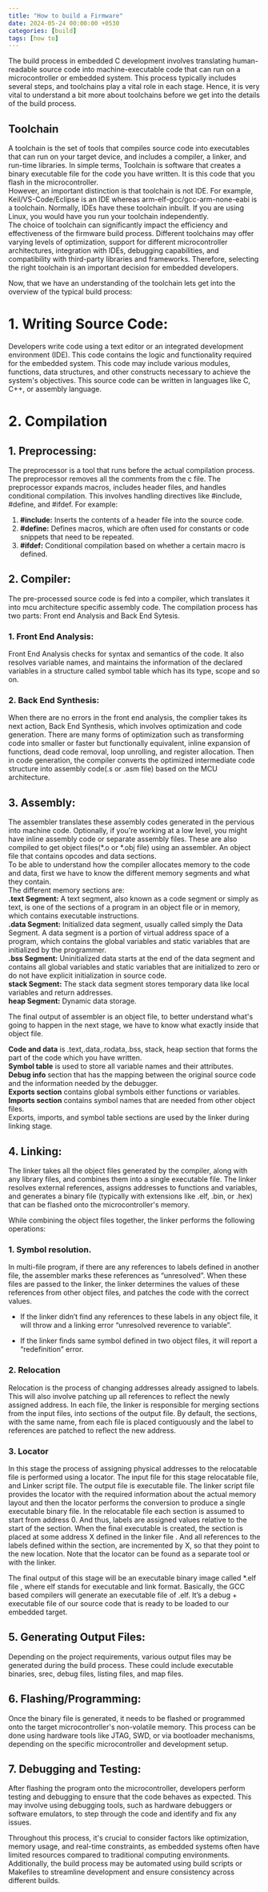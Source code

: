```yaml
---
title: "How to build a Firmware"
date: 2024-05-24 00:00:00 +0530
categories: [build]
tags: [how to]
---
```


The build process in embedded C development involves translating human-readable source code into machine-executable code that can run on a microcontroller or embedded system. This process typically includes several steps, and toolchains play a vital role in each stage. Hence, it is very vital to understand a bit more about toolchains before we get into the details of the build process.
## Toolchain
A toolchain is the set of tools that compiles source code into executables that can run on your target device, and includes a compiler, a linker, and run-time libraries. In simple terms, Toolchain is software that creates a binary executable file for the code you have written. It is this code that you flash in the microcontroller. <br>
However, an important distinction is that toolchain is not IDE. For example, Keil/VS-Code/Eclipse is an IDE whereas arm-elf-gcc/gcc-arm-none-eabi is a toolchain. Normally, IDEs have these toolchain inbuilt. If you are using Linux, you would have you run your toolchain independently. <br>
The choice of toolchain can significantly impact the efficiency and effectiveness of the firmware build process. Different toolchains may offer varying levels of optimization, support for different microcontroller architectures, integration with IDEs, debugging capabilities, and compatibility with third-party libraries and frameworks. Therefore, selecting the right toolchain is an important decision for embedded developers. <br>

Now, that we have an understanding of the toolchain lets get into the overview of the typical build process:<br>
# 1.	Writing Source Code:
Developers write code using a text editor or an integrated development environment (IDE). This code contains the logic and functionality required for the embedded system. This code may include various modules, functions, data structures, and other constructs necessary to achieve the system's objectives. This source code can be written in languages like C, C++, or assembly language.
# 2. Compilation
## 1. Preprocessing:
The preprocessor is a tool that runs before the actual compilation process.  The preprocessor removes all the comments from the c file. The preprocessor expands macros, includes header files, and handles conditional compilation. This involves handling directives like #include, #define, and #ifdef. For example:
1. __#include:__ Inserts the contents of a header file into the source code.
2. __#define:__ Defines macros, which are often used for constants or code snippets that need to be repeated.
3. __#ifdef:__ Conditional compilation based on whether a certain macro is defined.



## 2. Compiler: 
The pre-processed source code is fed into a compiler, which translates it into mcu architecture specific assembly code. The compilation process has two parts: Front end Analysis and Back End Sytesis.
### 1.	Front End Analysis:
Front End Analysis checks for syntax and semantics of the code. It also resolves variable names, and maintains the information of the declared variables in a structure called symbol table which has its type, scope and so on.
### 2.	Back End Synthesis:
When there are no errors in the front end analysis, the complier takes its next action, Back End Synthesis, which involves optimization and code generation. There are many forms of optimization such as transforming code into smaller or faster but functionally equivalent, inline expansion of functions, dead code removal, loop unrolling, and register allocation. Then in code generation, the compiler converts the optimized intermediate code structure into assembly code(.s or .asm file) based on the MCU architecture.
<br>
## 3.	Assembly: 
The assembler translates these assembly codes generated in the pervious into machine code. Optionally, if you're working at a low level, you might have inline assembly code or separate assembly files. These are also compiled to get object files(*.o or *.obj file) using an assembler. An object file that contains opcodes and data sections. <br>
To be able to understand how the compiler allocates memory to the code and data, first we have to know the different memory segments and what they contain. <br>
The different memory sections are: <br>
__.text Segment:__ A text segment, also known as a code segment or simply as text, is one of the sections of a program in an object file or in memory, which contains executable instructions. <br>
__.data Segment:__ Initialized data segment, usually called simply the Data Segment. A data segment is a portion of virtual address space of a program, which contains the global variables and static variables that are initialized by the programmer. <br>
__.bss Segment:__ Uninitialized data starts at the end of the data segment and contains all global variables and static variables that are initialized to zero or do not have explicit initialization in source code. <br>
__stack Segment:__ The stack data segment stores temporary data like local variables and return addresses. <br>
__heap Segment:__ Dynamic data storage. <br>

The final output of assembler is an object file, to better understand what's going to happen in the next stage, we have to know what exactly inside that object file. <br>

__Code and data__ is .text,.data,.rodata,.bss, stack, heap section that forms the part of the code which you have written. <br>
__Symbol table__ is used to store all variable names and their attributes. <br>
__Debug info__ section that has the mapping between the original source code and the information needed by the debugger. <br>
__Exports section__ contains global symbols either functions or variables. <br>
__Imports section__ contains symbol names that are needed from other object files. <br>
Exports, imports, and symbol table sections are used by the linker during linking stage.

## 4.	Linking: 
The linker takes all the object files generated by the compiler, along with any library files, and combines them into a single executable file. The linker resolves external references, assigns addresses to functions and variables, and generates a binary file (typically with extensions like .elf, .bin, or .hex) that can be flashed onto the microcontroller's memory.

While combining the object files together, the linker performs the following operations:

### 1.	Symbol resolution.
In multi-file program, if there are any references to labels defined in another file, the assembler marks these references as “unresolved”. When these files are passed to the linker, the linker determines the values of these references from other object files, and patches the code with the correct values. 

- If the linker didn’t find any references to these labels in any object file, it will throw and a linking error “unresolved reverence to variable”.

- If the linker finds same symbol defined in two object files, it will report a “redefinition” error.

### 2.	Relocation
Relocation is the process of changing addresses already assigned to labels. This will also involve patching up all references to reflect the newly assigned address. In each file, the linker is responsible for merging sections from the input files, into sections of the output file. By default, the sections, with the same name, from each file is placed contiguously and the label to references are patched to reflect the new address. 

### 3.	Locator
In this stage the process of assigning physical addresses to the relocatable file is performed using a locator. The input file for this stage relocatable file, and Linker script file. The output file is executable file. The linker script file provides the locator with the required information about the actual memory layout and then the locator performs the conversion to produce a single executable binary file. In the relocatable file each section is assumed to start from address 0. And thus, labels are assigned values relative to the start of the section. When the final executable is created, the section is placed at some address X defined in the linker file . And all references to the labels defined within the section, are incremented by X, so that they point to the new location. Note that the locator can be found as a separate tool or with the linker.

The final output of this stage will be an executable binary image called *.elf file , where elf stands for executable and link format. Basically, the GCC based compilers will generate an executable file of .elf. It’s a debug + executable file of our source code that is ready to be loaded to our embedded target.

## 5.	Generating Output Files: 
Depending on the project requirements, various output files may be generated during the build process. These could include executable binaries, srec, debug files, listing files, and map files.

## 6.	Flashing/Programming: 
Once the binary file is generated, it needs to be flashed or programmed onto the target microcontroller's non-volatile memory. This process can be done using hardware tools like JTAG, SWD, or via bootloader mechanisms, depending on the specific microcontroller and development setup.

## 7.	Debugging and Testing: 
After flashing the program onto the microcontroller, developers perform testing and debugging to ensure that the code behaves as expected. This may involve using debugging tools, such as hardware debuggers or software emulators, to step through the code and identify and fix any issues.

Throughout this process, it's crucial to consider factors like optimization, memory usage, and real-time constraints, as embedded systems often have limited resources compared to traditional computing environments. Additionally, the build process may be automated using build scripts or Makefiles to streamline development and ensure consistency across different builds.
